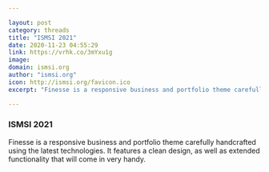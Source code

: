 ```yaml
---

layout: post
category: threads
title: "ISMSI 2021"
date: 2020-11-23 04:55:29
link: https://vrhk.co/3mYxu1g
image: 
domain: ismsi.org
author: "ismsi.org"
icon: http://ismsi.org/favicon.ico
excerpt: "Finesse is a responsive business and portfolio theme carefully handcrafted using the latest technologies. It features a clean design, as well as extended functionality that will come in very handy."

---
```


### ISMSI 2021

Finesse is a responsive business and portfolio theme carefully handcrafted using the latest technologies. It features a clean design, as well as extended functionality that will come in very handy.